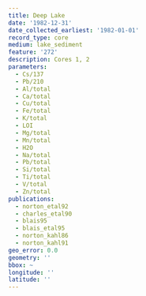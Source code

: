 ```yaml
---
title: Deep Lake
date: '1982-12-31'
date_collected_earliest: '1982-01-01'
record_type: core
medium: lake_sediment
feature: '272'
description: Cores 1, 2
parameters:
  - Cs/137
  - Pb/210
  - Al/total
  - Ca/total
  - Cu/total
  - Fe/total
  - K/total
  - LOI
  - Mg/total
  - Mn/total
  - H2O
  - Na/total
  - Pb/total
  - Si/total
  - Ti/total
  - V/total
  - Zn/total
publications:
  - norton_etal92
  - charles_etal90
  - blais95
  - blais_etal95
  - norton_kahl86
  - norton_kahl91
geo_error: 0.0
geometry: ''
bbox: ~
longitude: ''
latitude: ''
---
```

